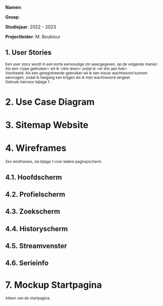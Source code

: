 **Namen**:

**Groep**:

**Studiejaar**: 2022 - 2023

**Projectleider**: M. Boukiour

## 1. User Stories 
<sub>Een user story wordt in een korte eenvoudige zin weergegeven, op de
volgende manier:\
Als een \<type gebruiker\> wil ik \<iets doen\> zodat ik \<er iets aan
heb\>\
Voorbeeld: Als een geregistreerde gebruiker wil ik een nieuw wachtwoord
kunnen aanvragen, zodat ik toegang kan krijgen als ik mijn wachtwoord
vergeet.\
Gebruik hiervoor bijlage 1.<sub>


# 2. Use Case Diagram


# 3. Sitemap Website


# 4. Wireframes
<sub>Zes wireframes, zie bjlage 1 voor iedere pagina/scherm.<sub>

## 4.1. Hoofdscherm

## 4.2. Profielscherm

## 4.3. Zoekscherm

## 4.4. Historyscherm

## 4.5. Streamvenster

## 4.6. Serieinfo



# 7. Mockup Startpagina
<sub>Alleen van de startpagina.<sub>
